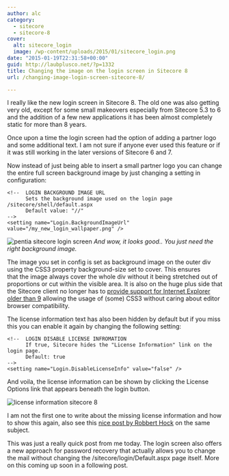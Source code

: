 ```yaml
---
author: alc
category:
  - sitecore
  - sitecore-8
cover:
  alt: sitecore_login
  image: /wp-content/uploads/2015/01/sitecore_login.png
date: "2015-01-19T22:31:58+00:00"
guid: http://laubplusco.net/?p=1332
title: Changing the image on the login screen in Sitecore 8
url: /changing-image-login-screen-sitecore-8/

---
```

I really like the new login screen in Sitecore 8. The old one was also getting very old, except for some small makeovers especially from Sitecore 5.3 to 6 and the addition of a few new applications it has been almost completely static for more than 8 years.

Once upon a time the login screen had the option of adding a partner logo and some additional text. I am not sure if anyone ever used this feature or if it was still working in the later versions of Sitecore 6 and 7.

Now instead of just being able to insert a small partner logo you can change the entire full screen background image by just changing a setting in configuration:

```xhtml
<!--  LOGIN BACKGROUND IMAGE URL
      Sets the background image used on the login page /sitecore/shell/default.aspx
      Default value: "//"
-->
<setting name="Login.BackgroundImageUrl" value="/my_new_login_wallpaper.png" />
```

![pentia sitecore login screen](/wp-content/uploads/2015/01/pentia_sitecore_login.png) _And wow, it looks good.. You just need the right background image._

The image you set in config is set as background image on the outer div using the CSS3 property background-size set to cover. This ensures that the image always cover the whole div without it being stretched out of proportions or cut within the visible area. It is also on the huge plus side that the Sitecore client no longer has to [provide support for Internet Explorer older than 9](https://kb.sitecore.net/articles/087164 "Sitecore browser support") allowing the usage of (some) CSS3 without caring about editor browser compatibility.

The license information text has also been hidden by default but if you miss this you can enable it again by changing the following setting:

```xhtml
<!--  LOGIN DISABLE LICENSE INFROMATION
      If true, Sitecore hides the "License Information" link on the login page.
      Default: true
-->
<setting name="Login.DisableLicenseInfo" value="false" />
```

And voila, the license information can be shown by clicking the License Options link that appears beneath the login button.

![license information sitecore 8](/wp-content/uploads/2015/01/license_information_sitecore_8.png)

I am not the first one to write about the missing license information and how to show this again, also see this [nice post by Robbert Hock](http://www.newguid.net/sitecore/2014/sitecore-8-help-wheres-license-information/) on the same subject.

This was just a really quick post from me today. The login screen also offers a new approach for password recovery that actually allows you to change the mail without changing the /sitecore/login/Default.aspx page itself. More on this coming up soon in a following post.
